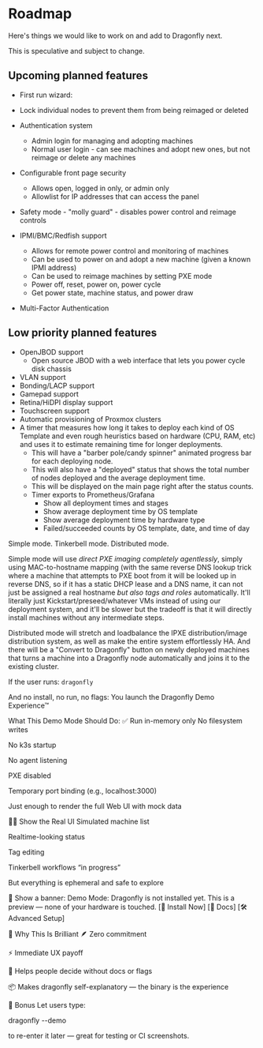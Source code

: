 # Roadmap
Here's things we would like to work on and add to Dragonfly next.

This is speculative and subject to change.

## Upcoming planned features
* First run wizard:

* Lock individual nodes to prevent them from being reimaged or deleted
* Authentication system
  * Admin login for managing and adopting machines
  * Normal user login - can see machines and adopt new ones, but not reimage or delete any machines
* Configurable front page security
    * Allows open, logged in only, or admin only
    * Allowlist for IP addresses that can access the panel
* Safety mode - "molly guard" - disables power control and reimage controls
* IPMI/BMC/Redfish support
    * Allows for remote power control and monitoring of machines
    * Can be used to power on and adopt a new machine (given a known IPMI address)
    * Can be used to reimage machines by setting PXE mode
    * Power off, reset, power on, power cycle
    * Get power state, machine status, and power draw
* Multi-Factor Authentication

## Low priority planned features
* OpenJBOD support
  * Open source JBOD with a web interface that lets you power cycle disk chassis
* VLAN support
* Bonding/LACP support
* Gamepad support
* Retina/HiDPI display support
* Touchscreen support
* Automatic provisioning of Proxmox clusters
* A timer that measures how long it takes to deploy each kind of OS Template and even rough heuristics based on hardware (CPU, RAM, etc)
  and uses it to estimate remaining time for longer deployments.
  * This will have a "barber pole/candy spinner" animated progress bar for each deploying node.
  * This will also have a "deployed" status that shows the total number of nodes deployed and the average deployment time.
  * This will be displayed on the main page right after the status counts.
  * Timer exports to Prometheus/Grafana
    * Show all deployment times and stages
    * Show average deployment time by OS template
    * Show average deployment time by hardware type
    * Failed/succeeded counts by OS template, date, and time of day

Simple mode.
Tinkerbell mode.
Distributed mode.

Simple mode will use *direct PXE imaging completely agentlessly*, simply using MAC-to-hostname mapping (with the same reverse DNS lookup trick where a machine that attempts to PXE boot from it will be looked up in reverse DNS, so if it has a static DHCP lease and a DNS name, it can not just be assigned a real hostname *but also tags and roles* automatically. It'll literally just Kickstart/preseed/whatever VMs instead of using our deployment system, and it'll be slower but the tradeoff is that it will directly install machines without any intermediate steps.

Distributed mode will stretch and loadbalance the IPXE distribution/image distribution system, as well as make the entire system effortlessly HA. And there will be a "Convert to Dragonfly" button on newly deployed machines that turns a machine into a Dragonfly node automatically and joins it to the existing cluster.

If the user runs:
`dragonfly`

And no install, no run, no flags:
You launch the Dragonfly Demo Experience™

What This Demo Mode Should Do:
✅ Run in-memory only
No filesystem writes

No k3s startup

No agent listening

PXE disabled

Temporary port binding (e.g., localhost:3000)

Just enough to render the full Web UI with mock data

🧑‍🏫 Show the Real UI
Simulated machine list

Realtime-looking status

Tag editing

Tinkerbell workflows “in progress”

But everything is ephemeral and safe to explore

🧭 Show a banner:
Demo Mode: Dragonfly is not installed yet.
This is a preview — none of your hardware is touched.
[🚀 Install Now] [📖 Docs] [🛠 Advanced Setup]

🧠 Why This Is Brilliant
🪶 Zero commitment

⚡ Immediate UX payoff

🧠 Helps people decide without docs or flags

📦 Makes dragonfly self-explanatory — the binary is the experience

🧩 Bonus
Let users type:

dragonfly --demo

to re-enter it later — great for testing or CI screenshots.
